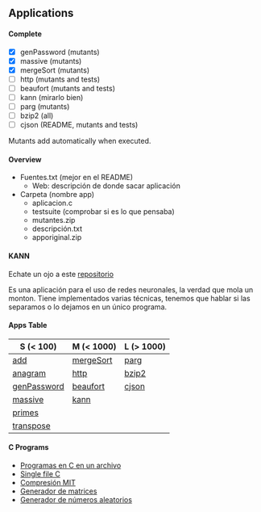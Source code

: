 ## Applications

#### Complete
 - [x] genPassword (mutants)
 - [x] massive (mutants)
 - [x] mergeSort (mutants)
 - [ ] http (mutants and tests)
 - [ ] beaufort (mutants and tests)
 - [ ] kann (mirarlo bien)
 - [ ] parg (mutants)
 - [ ] bzip2 (all)
 - [ ] cjson (README, mutants and tests)

 Mutants add automatically when executed.


#### Overview
 - Fuentes.txt (mejor en el README)
     - Web: descripción de donde sacar aplicación
 - Carpeta (nombre app)
     - aplicacion.c
     - testsuite (comprobar si es lo que pensaba)
     - mutantes.zip
     - descripción.txt
     - apporiginal.zip

#### KANN
Echate un ojo a este [repositorio](https://github.com/attractivechaos/kann/tree/master/examples)

Es una aplicación para el uso de redes neuronales, la verdad que mola un monton. Tiene implementados varias técnicas, tenemos que hablar si las separamos o lo dejamos en un único programa.

#### Apps Table

| S (< 100) | M (< 1000) | L (> 1000) |
| ----------- | ----------- | ----------- |
| [add](https://github.com/MartindlHeras/TFG_I/edit/main/apps/add) | [mergeSort](https://github.com/MartindlHeras/TFG_I/edit/main/apps/mergeSort) | [parg](https://github.com/MartindlHeras/TFG_I/edit/main/apps/parg) |
| [anagram](https://github.com/MartindlHeras/TFG_I/edit/main/apps/anagram) | [http](https://github.com/MartindlHeras/TFG_I/edit/main/apps/http) | [bzip2](https://github.com/MartindlHeras/TFG_I/edit/main/apps/bzip2) |
| [genPassword](https://github.com/MartindlHeras/TFG_I/edit/main/apps/genPassword) | [beaufort](https://github.com/MartindlHeras/TFG_I/edit/main/apps/beaufort) | [cjson](https://github.com/MartindlHeras/TFG_I/edit/main/apps/cjson) |
| [massive](https://github.com/MartindlHeras/TFG_I/edit/main/apps/massive) | [kann](https://github.com/MartindlHeras/TFG_I/edit/main/apps/kann) |  |
| [primes](https://github.com/MartindlHeras/TFG_I/edit/main/apps/primes) |  |  |
| [transpose](https://github.com/MartindlHeras/TFG_I/edit/main/apps/transpose) |  |  |

#### C Programs
 - [Programas en C en un archivo](https://github.com/nothings/single_file_libs)
 - [Single file C](https://www.programiz.com/c-programming/examples)
 - [Compresión MIT](https://people.csail.mit.edu/smcc/projects/single-file-programs/)
 - [Generador de matrices](https://onlinemathtools.com/generate-random-matrix)
 - [Generador de números aleatorios](https://www.random.org/sequences/?min=1&max=100&col=1&format=html&rnd=new)
